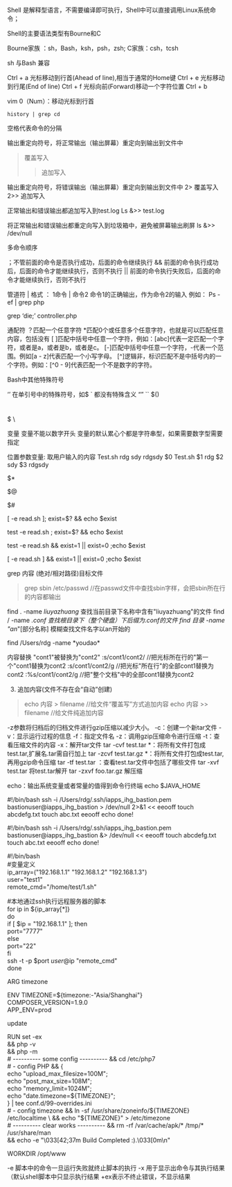 # 

Shell 是解释型语言，不需要编译即可执行，Shell中可以直接调用Linux系统命令；

Shell的主要语法类型有Bourne和C

Bourne家族 ：sh，Bash，ksh，psh，zsh;
C家族：csh，tcsh

sh 与Bash 兼容



Ctrl + a 光标移动到行首(Ahead of line),相当于通常的Home键
Ctrl + e 光标移动到行尾(End of line) Ctrl + f 光标向前(Forward)移动一个字符位置 Ctrl + b

vim
0（Num）：移动光标到行首

```shell
history | grep cd
```



空格代表命令的分隔

输出重定向符号，将正常输出（输出屏幕）重定向到输出到文件中
>  覆盖写入
>> 追加写入

输出重定向符号，将错误输出（输出屏幕）重定向到输出到文件中
2>  覆盖写入
2>> 追加写入

正常输出和错误输出都追加写入到test.log
Ls  &>> test.log

将正常输出和错误输出都重定向写入到垃圾箱中，避免被屏幕输出刷屏
ls   &>> /dev/null



多命令顺序

；不管前面的命令是否执行成功，后面的命令继续执行
&&   前面的命令执行成功后，后面的命令才能继续执行，否则不执行
||    前面的命令执行失败后，后面的命令才能继续执行，否则不执行

管道符 |
格式 ：   1命令 | 命令2
命令1的正确输出，作为命令2的输入
例如：
Ps -ef | grep php


grep ‘die;’ controller.php



通配符
？匹配一个任意字符
*匹配0个或任意多个任意字符，也就是可以匹配任意内容，包括没有
[ ]匹配中括号中任意一个字符，例如：[abc]代表一定匹配一个字符，或者是a，或者是b，或者是c。
[-]匹配中括号中任意一个字符，-代表一个范围。例如[a - z]代表匹配一个小写字母。
[^]逻辑非，标识匹配不是中括号内的一个字符。例如：[^0 - 9]代表匹配一个不是数字的字符。


Bash中其他特殊符号

‘’ 在单引号中的特殊符号，如$ ` 都没有特殊含义
“”
``
$()
#
$
\


变量
变量不能以数字开头
变量的默认累心个都是字符串型，如果需要数字型需要指定



位置参数变量:
取用户输入的内容
Test.sh rdg sdy rdgsdy
$0  Test.sh
$1  rdg
$2  sdy
$3  rdgsdy

$*

$@

$#



[ -e read.sh ]; exist=$? && echo $exist

test -e read.sh ; exist=$? && echo $exist

test -e read.sh && exist=1 || exist=0 ;echo $exist

[ -e read.sh ] && exist=1 || exist=0 ;echo $exist





grep  内容  (绝对/相对路径)目标文件
> grep  sbin  /etc/passwd       //在passwd文件中查找sbin字样，会把sbin所在行的内容都输出

find . -name *liuyazhuang* 查找当前目录下名称中含有"liuyazhuang"的文件
find / -name *.conf  查找根目录下（整个硬盘）下后缀为.conf的文件
find  目录 -name  "an*"[部分名称]    模糊查找文件名字以an开始的

find /Users/rdg -name \*youdao\*

内容替换 "cont1"被替换为"cont2"
    :s/cont1/cont2/         //把光标所在行的"第一个"cont1替换为cont2
    :s/cont1/cont2/g        //把光标"所在行"的全部cont1替换为cont2
    :%s/cont1/cont2/g       //把"整个文档"中的全部cont1替换为cont2

3) 追加内容(文件不存在会“自动”创建)
> echo  内容 > filename    //给文件“覆盖写”方式追加内容
> echo  内容 >> filename   //给文件纯追加内容

-z参数将归档后的归档文件进行gzip压缩以减少大小。
-c：创建一个新tar文件
-v：显示运行过程的信息
-f：指定文件名
-z：调用gzip压缩命令进行压缩
-t：查看压缩文件的内容
-x：解开tar文件
tar  -cvf test.tar  *：将所有文件打包成test.tar,扩展名.tar需自行加上
tar  -zcvf test.tar.gz  *：将所有文件打包成test.tar,再用gzip命令压缩
tar -tf   test.tar ：查看test.tar文件中包括了哪些文件
tar -xvf test.tar       将test.tar解开
tar -zxvf foo.tar.gz   解压缩

echo：输出系统变量或者常量的值得到命令行终端
       echo $JAVA_HOME






#!/bin/bash
ssh -i /Users/rdg/.ssh/iapps_ihg_bastion.pem bastionuser@iapps_ihg_bastion > /dev/null 2>&1 << eeooff
touch abcdefg.txt
touch abc.txt
eeooff
echo done!


#!/bin/bash
ssh -i /Users/rdg/.ssh/iapps_ihg_bastion.pem bastionuser@iapps_ihg_bastion &> /dev/null << eeooff
touch abcdefg.txt
touch abc.txt
eeooff
echo done!



#!/bin/bash  
#变量定义  
ip_array=("192.168.1.1" "192.168.1.2" "192.168.1.3")  
user="test1"  
remote_cmd="/home/test/1.sh"  

#本地通过ssh执行远程服务器的脚本  
for ip in ${ip_array[*]}  
do  
    if [ $ip = "192.168.1.1" ]; then  
        port="7777"  
    else  
        port="22"  
    fi  
    ssh -t -p $port $user@$ip "remote_cmd"  
done  



ARG timezone

ENV TIMEZONE=${timezone:-"Asia/Shanghai"} \
    COMPOSER_VERSION=1.9.0 \
    APP_ENV=prod





update

RUN set -ex \
    && php -v \
    && php -m \
    #  ---------- some config ----------
    && cd /etc/php7 \
    # - config PHP
    && { \
        echo "upload_max_filesize=100M"; \
        echo "post_max_size=108M"; \
        echo "memory_limit=1024M"; \
        echo "date.timezone=${TIMEZONE}"; \
    } | tee conf.d/99-overrides.ini \
    # - config timezone
    && ln -sf /usr/share/zoneinfo/${TIMEZONE} /etc/localtime \
    && echo "${TIMEZONE}" > /etc/timezone \
    # ---------- clear works ----------
    && rm -rf /var/cache/apk/* /tmp/* /usr/share/man \
    && echo -e "\033[42;37m Build Completed :).\033[0m\n"

WORKDIR /opt/www



-e 脚本中的命令一旦运行失败就终止脚本的执行
-x 用于显示出命令与其执行结果（默认shell脚本中只显示执行结果
+ex表示不终止错误，不显示结果